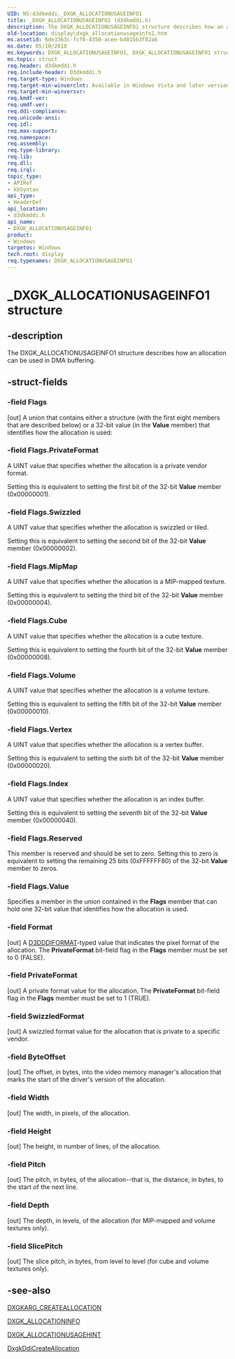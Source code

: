```yaml
---
UID: NS:d3dkmddi._DXGK_ALLOCATIONUSAGEINFO1
title: _DXGK_ALLOCATIONUSAGEINFO1 (d3dkmddi.h)
description: The DXGK_ALLOCATIONUSAGEINFO1 structure describes how an allocation can be used in DMA buffering.
old-location: display\dxgk_allocationusageinfo1.htm
ms.assetid: 6de3363c-fcf8-4350-acee-b401bb3f82a6
ms.date: 05/10/2018
ms.keywords: DXGK_ALLOCATIONUSAGEINFO1, DXGK_ALLOCATIONUSAGEINFO1 structure [Display Devices], DmStructs_262d3b0f-50c6-429b-9b6e-34963d2ae42b.xml, _DXGK_ALLOCATIONUSAGEINFO1, d3dkmddi/DXGK_ALLOCATIONUSAGEINFO1, display.dxgk_allocationusageinfo1
ms.topic: struct
req.header: d3dkmddi.h
req.include-header: D3dkmddi.h
req.target-type: Windows
req.target-min-winverclnt: Available in Windows Vista and later versions of the Windows operating systems.
req.target-min-winversvr: 
req.kmdf-ver: 
req.umdf-ver: 
req.ddi-compliance: 
req.unicode-ansi: 
req.idl: 
req.max-support: 
req.namespace: 
req.assembly: 
req.type-library: 
req.lib: 
req.dll: 
req.irql: 
topic_type:
- APIRef
- kbSyntax
api_type:
- HeaderDef
api_location:
- d3dkmddi.h
api_name:
- DXGK_ALLOCATIONUSAGEINFO1
product:
- Windows
targetos: Windows
tech.root: display
req.typenames: DXGK_ALLOCATIONUSAGEINFO1
---
```


# _DXGK_ALLOCATIONUSAGEINFO1 structure


## -description


The DXGK_ALLOCATIONUSAGEINFO1 structure describes how an allocation can be used in DMA buffering.


## -struct-fields




### -field Flags

[out] A union that contains either a structure (with the first eight members that are described below) or a 32-bit value (in the <b>Value</b> member) that identifies how the allocation is used:


### -field Flags.PrivateFormat

A UINT value that specifies whether the allocation is a private vendor format.  

Setting this is equivalent to setting the first bit of the 32-bit <b>Value</b> member (0x00000001).


### -field Flags.Swizzled

A UINT value that specifies whether the allocation is swizzled or tiled. 

Setting this is equivalent to setting the second bit of the 32-bit <b>Value</b> member (0x00000002).


### -field Flags.MipMap

A UINT value that specifies whether the allocation is a MIP-mapped texture.

Setting this is equivalent to setting the third bit of the 32-bit <b>Value</b> member (0x00000004).


### -field Flags.Cube

A UINT value that specifies whether the allocation is a cube texture. 

Setting this is equivalent to setting the fourth bit of the 32-bit <b>Value</b> member (0x00000008).


### -field Flags.Volume

A UINT value that specifies whether the allocation is a volume texture.

Setting this is equivalent to setting the fifth bit of the 32-bit <b>Value</b> member (0x00000010).


### -field Flags.Vertex

A UINT value that specifies whether the allocation is a vertex buffer.

Setting this is equivalent to setting the sixth bit of the 32-bit <b>Value</b> member (0x00000020).


### -field Flags.Index

A UINT value that specifies whether the allocation is an index buffer.

Setting this is equivalent to setting the seventh bit of the 32-bit <b>Value</b> member (0x00000040).


### -field Flags.Reserved

This member is reserved and should be set to zero. Setting this to zero is equivalent to setting the remaining 25 bits (0xFFFFFF80) of the 32-bit <b>Value</b> member to zeros.


### -field Flags.Value

Specifies a member in the union contained in the <b>Flags</b> member that can hold one 32-bit value that identifies how the allocation is used.


### -field Format

[out] A <a href="https://docs.microsoft.com/windows-hardware/drivers/ddi/content/d3dukmdt/ne-d3dukmdt-_d3dddiformat">D3DDDIFORMAT</a>-typed value that indicates the pixel format of the allocation. The <b>PrivateFormat</b> bit-field flag in the <b>Flags</b> member must be set to 0 (FALSE).


### -field PrivateFormat

[out] A private format value for the allocation. The <b>PrivateFormat</b> bit-field flag in the <b>Flags</b> member must be set to 1 (TRUE).


### -field SwizzledFormat

[out] A swizzled format value for the allocation that is private to a specific vendor.


### -field ByteOffset

[out] The offset, in bytes, into the video memory manager's allocation that marks the start of the driver's version of the allocation.


### -field Width

[out] The width, in pixels, of the allocation.


### -field Height

[out] The height, in number of lines, of the allocation.


### -field Pitch

[out] The pitch, in bytes, of the allocation--that is, the distance, in bytes, to the start of the next line.


### -field Depth

[out] The depth, in levels, of the allocation (for MIP-mapped and volume textures only).


### -field SlicePitch

[out] The slice pitch, in bytes, from level to level (for cube and volume textures only).


## -see-also




<a href="https://docs.microsoft.com/windows-hardware/drivers/ddi/content/d3dkmddi/ns-d3dkmddi-_dxgkarg_createallocation">DXGKARG_CREATEALLOCATION</a>



<a href="https://docs.microsoft.com/windows-hardware/drivers/ddi/content/d3dkmddi/ns-d3dkmddi-_dxgk_allocationinfo">DXGK_ALLOCATIONINFO</a>



<a href="https://docs.microsoft.com/windows-hardware/drivers/ddi/content/d3dkmddi/ns-d3dkmddi-_dxgk_allocationusagehint">DXGK_ALLOCATIONUSAGEHINT</a>



<a href="https://docs.microsoft.com/windows-hardware/drivers/ddi/content/d3dkmddi/nc-d3dkmddi-dxgkddi_createallocation">DxgkDdiCreateAllocation</a>
 

 

